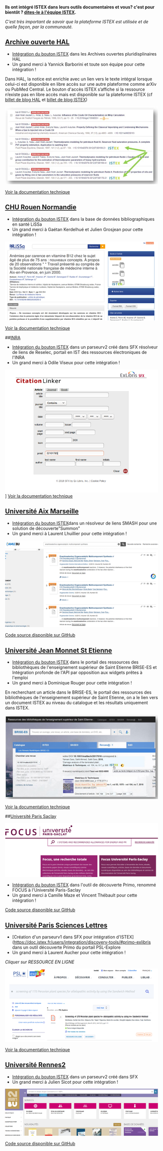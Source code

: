 **Ils ont intégré ISTEX dans leurs outils documentaires et vous?  c'est pour bientôt ? [dites-le à l'équipe ISTEX](mailto:contact@listes.istex.fr).**

_C'est très important de savoir que la plateforme ISTEX est utilisée et de quelle façon, par la communauté._ 



## [Archive ouverte HAL](https://hal.archives-ouvertes.fr/)

- [Intégration du bouton ISTEX](https://doc.istex.fr/users/integration/ent-web/#bouton-istex-integre) dans les Archives ouvertes pluridisplinaires HAL
- Un grand merci à Yannick Barborini et toute son équipe pour cette intégration !

Dans HAL, la notice est enrichie avec un lien vers le texte intégral lorsque celui-ci est disponible en libre accès sur une autre plateforme comme arXiv ou PubMed Central. Le bouton d'accès ISTEX s’affiche si la ressource n’existe pas en libre accès mais est disponible sur la plateforme ISTEX (cf [billet de blog HAL](https://www.ccsd.cnrs.fr/2018/02/faciliter-acces-au-texte-integral-en-signalant-les-ressources-en-libre-acces/) et [billet de blog ISTEX](http://blog.istex.fr/une-nouvelle-integration-du-bouton-istex-hal/))

[![interrogationhal](../../img/istexhal1.JPG)](https://hal.archives-ouvertes.fr/hal-01705904)

[Voir la documentation technique](https://doc.istex.fr/users/integration/ent-web/#bouton-istex-integre)


## [CHU Rouen Normandie](http://www.lissa.fr)

- [Intégration du bouton ISTEX](https://doc.istex.fr/users/integration/ent-web/#bouton-istex-integre) dans la base de données bibliographiques en santé LiSSa
- Un grand merci à Gaétan Kerdelhué et Julien Grosjean pour cette intégration !

[![Bouton ISTEX intégré dans LiSSa](../../img/lissaexemple.png)](http://www.lissa.fr/fr/rep/articles/11109591)

[Voir la documentation technique](https://doc.istex.fr/users/integration/ent-web/#bouton-istex-integre)


##[INRA](https://www6.inra.fr/reselec)

 
- [Intégration du bouton ISTEX](https://doc.istex.fr/users/integration/discovery-tools/#primo-exlibris) dans un parseurv2 créé dans SFX résolveur de liens de Reselec, portail en IST des ressources électroniques de l'INRA
- Un grand merci à Odile Viseux pour cette intégration !

[![intégration INRA](../../img/sfxinra.png)](http://openurl.ist.inra.fr:3410/sfxlcl41?ctx_enc=info%3Aofi%2Fenc%3AUTF-8&ctx_id=10_1&ctx_tim=2018-04-20T11%3A23%3A13CEST&ctx_ver=Z39.88-2004&rfr_id=info%3Asid%2Fsfxit.com%3Acitation&rft.genre=article&rft_id=info%3Apmid%2F22101785&rft_val_fmt=info%3Aofi%2Ffmt%3Akev%3Amtx%3Ajournal&sfx.title_search=contains&url_ctx_fmt=info%3Aofi%2Ffmt%3Akev%3Amtx%3Actx&url_ver=Z39.88-2004)
]
[Voir la documentation technique](https://doc.istex.fr/users/integration/discovery-tools/#2-parametrage-du-resolveur-sfxv2-vers-la-plateforme-istex)


## [Université Aix Marseille](https://bu.univ-amu.fr/)

- [Intégration du bouton ISTEX](https://doc.istex.fr/users/integration/ent-web/#bouton-istex-integre)dans un résolveur de liens SMASH pour une solution de découverte"Summon"
- Un grand merci à Laurent Lhuillier pour cette intégration !

[![Intégration avec création du résolveur de lien SMASH](../../img/AMU.png)](http://sh2hh6qx2e.search.serialssolutions.com/?url_ver=Z39.88-2004&ctx_ver=Z39.88-2004&rfr_id=info%3Asid%2Fzotero.org%3A2&rft_id=info%3Adoi%2F10.1002%2Fanie.201306656&rft_val_fmt=info%3Aofi%2Ffmt%3Akev%3Amtx%3Ajournal&rft.genre=article&rft.atitle=Enantioselective%20Organocatalytic%20Multicomponent%20Synthesis%20of%202%2C6-Diazabicyclo%5B2.2.2%5Doctanones&rft.jtitle=Angewandte%20Chemie%20International%20Edition&rft.stitle=Angew.%20Chem.%20Int.%20Ed.&rft.volume=52&rft.issue=52&rft.aufirst=Maria%20del%20Mar&rft.aulast=Sanchez%E2%80%85Duque&rft.au=Maria%20del%20Mar%20Sanchez%E2%80%85Duque&rft.au=Olivier%20Basl%C3%A9&rft.au=Yves%20G%C3%A9nisson&rft.au=Jean-Christophe%20Plaquevent&rft.au=Xavier%20Bugaut&rft.au=Thierry%20Constantieux&rft.au=Jean%20Rodriguez&rft.date=2013-12-23&rft.pages=14143-14146&rft.spage=14143&rft.epage=14146&rft.issn=1521-3773&rft.language=en)

[Code source disponible sur GitHub](https://github.com/SCD-Aix-Marseille-Universite/SMASH/blob/master/resolver.js#L726-L746)


## [Université Jean Monnet St Etienne](https://catalogue-brisees.univ-st-etienne.fr/accueil.html#) 

- [Intégration du bouton ISTEX](https://doc.istex.fr/users/integration/ent-web/#bouton-istex-integre) dans le portail des ressources des bibliothèques de l'enseignement supérieur de Saint Etienne BRISE-ES et Intégration profonde de l'API par opposition aux widgets prêtes à l'emploi
- Un grand merci à Dominique Rouger pour cette intégration !

En recherchant un article dans le BRISE-ES, le portail des ressources des bibliothèques de l'enseignement supérieur de Saint Etienne, on a le lien vers un document ISTEX au niveau du catalogue et les résultats uniquement dans ISTEX.
 
[![intégration st Etienne](../../img/SaintEtienne.JPG)](https://dossier-ng.univ-st-etienne.fr/scd/www/ent/PagesEnt/interro_doi_pmid_zbl.php/?valeur=10.1051%2Fmattech%2F2017016)

[Voir la documentation technique](https://doc.istex.fr/users/integration/ent-web/#bouton-istex-integre)


##[Université Paris Saclay](https://focus.universite-paris-saclay.fr/primo-explore/search?vid=33PUP_VU1&lang=fr_FR&sortby=rank)

[![intégration Paris Saclay](../../img/parissaclay.png)](https://focus.universite-paris-saclay.fr/primo-explore/search?query=any,contains,The%20French%20horse%20feed%20evaluation%20systems%20and%20recommended%20allowances%20for%20energy%20and%20protein&tab=default_tab&search_scope=default_scope&vid=33PUP_VU1&lang=fr_FR&offset=0)


- [Intégration du bouton ISTEX](https://doc.istex.fr/users/integration/ent-web/#bouton-istex-integre) dans l'outil de découverte Primo, renommé FOCUS à l'Université Paris-Saclay
- Un grand merci à Camille Maze et Vincent Thébault pour cette intégration !


[Code source disponible sur GitHub](https://github.com/istex/istex-button-primo)


## [Université Paris Sciences Lettres](https://explore.univ-psl.fr/fr/page/loutil-de-recherche) 

- [Création d'un parseurv1 dans SFX pour intégration d'ISTEX](https://doc.istex.fr/users/integration/discovery-tools/#primo-exlibris dans un outil découverte Primo du portail PSL-Explore
- Un grand merci à Laurent Aucher pour cette intégration !

_Cliquer sur RESSOURCE EN LIGNE_

[![integration psl](../../img/pslexemple.png)](http://beryl.univ-psl.fr/primo_library/libweb/action/search.do;jsessionid=90A9221777D87F6C8BBE69C23D19DE94?cs=frb&ct=frb&frbg=5367184117619193977&fctN=facet_frbrgroupid&fctV=5367184117619193977&doc=TN_wj10.1111%2fj.1445-6664.2011.00429.x&lastPag=&lastPagIndx=&rfnGrp=frbr&frbrRecordsSource=Primo+Central&frbrJtitleDisplay=Weed+Biology+and+Management&frbrIssnDisplay=1444-6162&frbrEissnDisplay=1445-6664&frbrSourceidDisplay=wj&vid=33PSL_V1&fn=search&indx=1&dscnt=0&vl(freeText0)=screening%20of%20170%20Peruvian%20plant%20species%20for%20allelopathic%20activity%20by%20using%20the%20Sandwich%20Method&dstmp=1524058289966)

[Voir la documentation technique](https://doc.istex.fr/users/integration/discovery-tools/#1-parametrage-du-resolveur-sfxv1-vers-la-plateforme-istex)


 
## [Université Rennes2](https://www.bu.univ-rennes2.fr)

- [Intégration du bouton ISTEX](https://doc.istex.fr/users/integration/discovery-tools/#primo-exlibris) dans un parseurv2 créé dans SFX
- Un grand merci à Julien Sicot pour cette intégration !

[![intégration rennes2](../../img/burennes2.png)](http://acceder.bu.univ-rennes2.fr.distant.bu.univ-rennes2.fr/sfx_33puedb?sid=google&auinit=L&aulast=Yuan&atitle=Prolate+and+oblate+shape+coexistence+in+188Pt&id=doi:10.1088/0256-307X/25/5/030&title=Chinese+Physics+Letters&volume=25&issue=5&date=2008&spage=1633&issn=0256-307X)


[Code source disponible sur GitHub](https://github.com/jsicot/sfxbur2)










